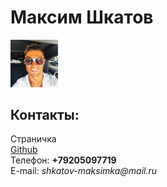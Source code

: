 <!doctype html>
<html>
  <head>
    <meta charset="utf-8">
    <title>Моя личная страничка</title>
  </head>
  <body>
    <left><h1>Максим Шкатов</h1></left>
    <left><img alt="Это я" width="15%" src="img/me.jpg"></left>
    <br/>
    <h2>Контакты:</h2>
    Страничка <a href=https://vk.com/id504524604</a>
    <br/>
    <a href=https://github.com/MAXim-Shkatov123-creator/>Github</a>
    <br/>
    Телефон: <b>+79205097719</b>
    <br/>
    E-mail: <i>shkatov-maksimka@mail.ru</i>
  </body>
</html>
















